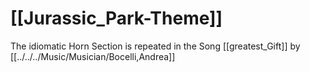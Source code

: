 
# [[Jurassic_Park-Theme]] 

The idiomatic Horn Section is repeated in the Song [[greatest_Gift]] by [[../../../Music/Musician/Bocelli,Andrea]] 

